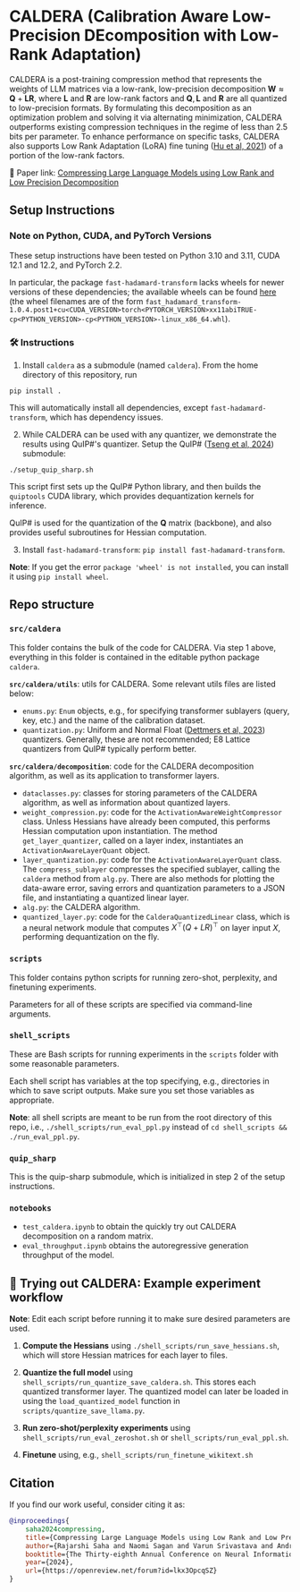 # CALDERA (Calibration Aware Low-Precision DEcomposition with Low-Rank Adaptation)

CALDERA is a post-training compression method that represents the weights of LLM matrices via a low-rank, low-precision decomposition $\mathbf{W} \approx \mathbf{Q} + \mathbf{L} \mathbf{R}$, where $\mathbf{L}$ and $\mathbf{R}$ are low-rank factors and $\mathbf{Q}, \mathbf{L}$ and $\mathbf{R}$ are all quantized to low-precision formats.
By formulating this decomposition as an optimization problem and solving it via alternating minimization, CALDERA outperforms existing compression techniques in the regime of less than 2.5 bits per parameter. 
To enhance performance on specific tasks, CALDERA also supports Low Rank Adaptation (LoRA) fine tuning ([Hu et al, 2021](https://arxiv.org/pdf/2106.09685)) of a portion of the low-rank factors.

🔗 Paper link: [Compressing Large Language Models using Low Rank
and Low Precision Decomposition](https://openreview.net/pdf?id=lkx3OpcqSZ)

## Setup Instructions

### Note on Python, CUDA, and PyTorch Versions
These setup instructions have been tested on Python 3.10 and 3.11, CUDA 12.1 and 12.2, and PyTorch 2.2.

In particular, the package `fast-hadamard-transform` lacks wheels for newer versions of these dependencies; the available wheels can be found [here](https://github.com/Dao-AILab/fast-hadamard-transform) (the wheel filenames are of the form `fast_hadamard_transform-1.0.4.post1+cu<CUDA_VERSION>torch<PYTORCH_VERSION>xx11abiTRUE-cp<PYTHON_VERSION>-cp<PYTHON_VERSION>-linux_x86_64.whl`).

### 🛠 Instructions
1. Install `caldera` as a submodule (named `caldera`).
From the home directory of this repository, run
```
pip install .
```
This will automatically install all dependencies, except `fast-hadamard-transform`, which has dependency issues.

2. While CALDERA can be used with any quantizer, we demonstrate the results using QuIP#'s quantizer. Setup the QuIP# ([Tseng et al, 2024](https://arxiv.org/pdf/2402.04396)) submodule:
```
./setup_quip_sharp.sh
```

This script first sets up the QuIP# Python library, and then builds the `quiptools` CUDA library, which provides dequantization kernels for inference.

QuIP# is used for the quantization of the $\mathbf{Q}$ matrix (backbone), and also provides useful subroutines for Hessian computation.

3. Install `fast-hadamard-transform`: `pip install fast-hadamard-transform`.

**Note**: If you get the error `package 'wheel' is not installed`, you can install it using `pip install wheel`.


## Repo structure

### `src/caldera`
This folder contains the bulk of the code for CALDERA. Via step 1 above, everything in this folder is contained in the editable python package `caldera`.

**`src/caldera/utils`**: utils for CALDERA. Some relevant utils files are listed below:
- `enums.py`: `Enum` objects, e.g., for specifying transformer sublayers (query, key, etc.) and the name of the calibration dataset.
- `quantization.py`: Uniform and Normal Float ([Dettmers et al, 2023](https://arxiv.org/pdf/2305.14314)) quantizers.
Generally, these are not recommended; E8 Lattice quantizers from QuIP# typically perform better.

**`src/caldera/decomposition`**: code for the CALDERA decomposition algorithm, as well as its application to transformer layers.

- `dataclasses.py`: classes for storing parameters of the CALDERA algorithm, as well as information about quantized layers.
- `weight_compression.py`: code for the `ActivationAwareWeightCompressor` class. Unless Hessians have already been computed, this performs Hessian computation upon instantiation. The method `get_layer_quantizer`, called on a layer index, instantiates an `ActivationAwareLayerQuant` object.
- `layer_quantization.py`: code for the `ActivationAwareLayerQuant` class. The `compress_sublayer` compresses the specified sublayer, calling the `caldera` method from `alg.py`.
There are also methods for plotting the data-aware error, saving errors and quantization parameters to a JSON file, and instantiating a quantized linear layer.
- `alg.py`: the CALDERA algorithm.
- `quantized_layer.py`: code for the `CalderaQuantizedLinear` class, which is a neural network module that computes $X^\top (Q + LR)^\top$ on layer input $X$, performing dequantization on the fly.


### `scripts`
This folder contains python scripts for running zero-shot, perplexity, and finetuning experiments.

Parameters for all of these scripts are specified via command-line arguments.

### `shell_scripts`
These are Bash scripts for running experiments in the `scripts` folder with some reasonable parameters.

Each shell script has variables at the top specifying, e.g., directories in which to save script outputs.
Make sure you set those variables as appropriate.

**Note**: all shell scripts are meant to be run from the root directory of this repo, i.e., `./shell_scripts/run_eval_ppl.py` instead of `cd shell_scripts && ./run_eval_ppl.py`.

### `quip_sharp`
This is the quip-sharp submodule, which is initialized in step 2 of the setup instructions.

### `notebooks`

- `test_caldera.ipynb` to obtain the quickly try out CALDERA decomposition on a random matrix. 
- `eval_throughput.ipynb` obtains the autoregressive generation throughput of the model.

## 🚀 Trying out CALDERA: Example experiment workflow

**Note**: Edit each script before running it to make sure desired parameters are used.

1. **Compute the Hessians** using `./shell_scripts/run_save_hessians.sh`, which will store Hessian matrices for each layer to files.

2. **Quantize the full model** using `shell_scripts/run_quantize_save_caldera.sh`. This stores each quantized transformer layer.
The quantized model can later be loaded in using the `load_quantized_model` function in `scripts/quantize_save_llama.py`.

3. **Run zero-shot/perplexity experiments** using `shell_scripts/run_eval_zeroshot.sh` or `shell_scripts/run_eval_ppl.sh`.

4. **Finetune** using, e.g., `shell_scripts/run_finetune_wikitext.sh`

## Citation
If you find our work useful, consider citing it as:
```bibtex
@inproceedings{
    saha2024compressing,
    title={Compressing Large Language Models using Low Rank and Low Precision Decomposition},
    author={Rajarshi Saha and Naomi Sagan and Varun Srivastava and Andrea Goldsmith and Mert Pilanci},
    booktitle={The Thirty-eighth Annual Conference on Neural Information Processing Systems},
    year={2024},
    url={https://openreview.net/forum?id=lkx3OpcqSZ}
}
```
